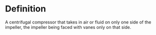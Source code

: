 # Definition

A centrifugal compressor that takes in air or fluid on only one side of
the impeller, the impeller being faced with vanes only on that side.
